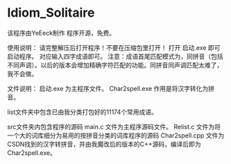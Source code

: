 # Idiom_Solitaire
该程序由YeEeck制作
程序开源，免费。

使用说明：
请完整解压后打开程序！不要在压缩包里打开！
打开 启动.exe 即可启动程序。
对应输入四字成语即可。
注意：成语首尾匹配模式为，同拼音（包括不同声调）。以后的版本会增加精确字符匹配的功能。同拼音同声调匹配太难了，我不会做。

文件说明：
启动.exe 为主程序文件。
Char2spell.exe 作用是将汉字转化为拼音。

list文件夹中包含已由我分类打包好的11174个常用成语。

src文件夹内包含程序的源码
main.c 文件为主程序源码文件。
Relist.c 文件为将一个大的词库细分为易用的按拼音分类的词库程序的源码
Char2spell.cpp 文件为CSDN找到的汉字转拼音，并由我魔改后的版本的C++源码，编译后即为 Char2spell.exe。

